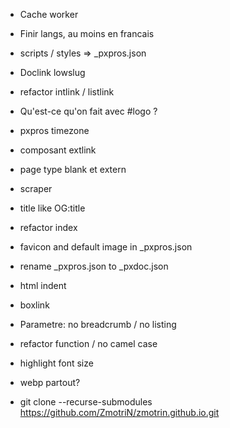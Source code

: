 - Cache worker
- Finir langs, au moins en francais
- scripts / styles => _pxpros.json
- Doclink lowslug 
- refactor intlink / listlink
- Qu'est-ce qu'on fait avec #logo ?
- pxpros timezone
- composant extlink
- page type blank et extern
- scraper
- title like OG:title
- refactor index
- favicon and default image in _pxpros.json
- rename _pxpros.json to _pxdoc.json
- html indent
- boxlink
- Parametre: no breadcrumb / no listing
- refactor function / no camel case
- highlight font size
- webp partout?


- git clone --recurse-submodules https://github.com/ZmotriN/zmotrin.github.io.git